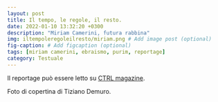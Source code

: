 ```yaml
---
layout: post
title: Il tempo, le regole, il resto.
date: 2022-01-10 13:32:20 +0300
description: "Miriam Camerini, futura rabbina"
img: iltempoleregoleilresto/miriam.png # Add image post (optional)
fig-caption: # Add figcaption (optional)
tags: [miriam camerini, ebraismo, purim, reportage]
category: Testuale
---
```

Il reportage può essere letto su [CTRL magazine](https://www.ctrlmagazine.it/miriam-camerina-rabbina/).

Foto di copertina di Tiziano Demuro.
